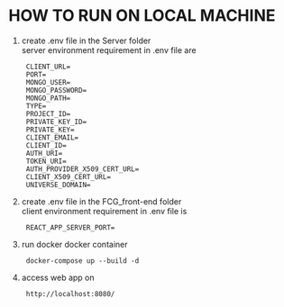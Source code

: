 # HOW TO RUN ON LOCAL MACHINE

1. create .env file in the Server folder  
   server environment requirement in .env file are

        CLIENT_URL=  
        PORT=  
        MONGO_USER=  
        MONGO_PASSWORD=  
        MONGO_PATH=  
        TYPE=  
        PROJECT_ID=  
        PRIVATE_KEY_ID=  
        PRIVATE_KEY=  
        CLIENT_EMAIL=  
        CLIENT_ID=  
        AUTH_URI=  
        TOKEN_URI=  
        AUTH_PROVIDER_X509_CERT_URL=  
        CLIENT_X509_CERT_URL=  
        UNIVERSE_DOMAIN=

2. create .env file in the FCG_front-end folder  
   client environment requirement in .env file is

        REACT_APP_SERVER_PORT=  

3. run docker docker container

        docker-compose up --build -d

4. access web app on

        http://localhost:8080/
